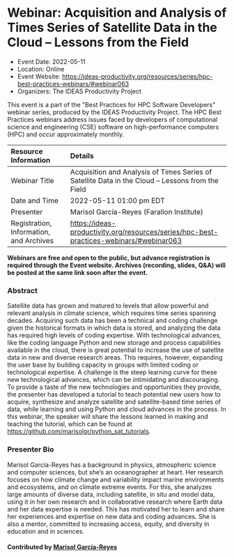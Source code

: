 # Webinar: Acquisition and Analysis of Times Series of Satellite Data in the Cloud – Lessons from the Field

- Event Date: 2022-05-11
- Location: Online
- Event Website: https://ideas-productivity.org/resources/series/hpc-best-practices-webinars/#webinar063
- Organizers: The IDEAS Productivity Project
			   
This event is a part of the "Best Practices for HPC Software
Developers" webinar series, produced by the IDEAS Productivity
Project. The HPC Best Practices webinars address issues faced by
developers of computational science and engineering (CSE) software on
high-performance computers (HPC) and occur approximately monthly.

Resource Information | Details
:--- | :---			   
Webinar Title | Acquisition and Analysis of Times Series of Satellite Data in the Cloud – Lessons from the Field
Date and Time | 2022-05-11 01:00 pm EDT
Presenter | Marisol García-Reyes (Farallon Institute)
Registration, Information, and Archives | 	<https://ideas-productivity.org/resources/series/hpc-best-practices-webinars/#webinar063>	   

**Webinars are free and open to the public, but advance registration is required through the Event website. Archives (recording, slides, Q&A) will be posted at the same link soon after the event.**

### Abstract
<p>Satellite data has grown and matured to levels that allow powerful and relevant analysis in climate science, which requires time series spanning decades. Acquiring such data has been a technical and coding challenge given the historical formats in which data is stored, and analyzing the data has required high levels of coding expertise. With technological advances, like the coding language Python and new storage and process capabilities available in the cloud, there is great potential to increase the use of satellite data in new and diverse research areas. This requires, however, expanding the user base by building capacity in groups with limited coding or technological expertise. A challenge is the steep learning curve for these new technological advances, which can be intimidating and discouraging. To provide a taste of the new technologies and opportunities they provide, the presenter has developed a tutorial to teach potential new users how to acquire, synthesize and analyze satellite and satellite-based time series of data, while learning and using Python and cloud advances in the process. In this webinar, the speaker will share the lessons learned in making and teaching the tutorial, which can be found at <a href="https://github.com/marisolgr/python_sat_tutorials">https://github.com/marisolgr/python_sat_tutorials</a>.</p>



### Presenter Bio
<p>Marisol García-Reyes has a background in physics, atmospheric science and computer sciences, but she’s an oceanographer at heart. Her research focuses on how climate change and variability impact marine environments and ecosystems, and on climate extreme events. For this, she analyzes large amounts of diverse data, including satellite, in situ and model data, using it in her own research and in collaborative research where Earth data and her data expertise is needed. This has motivated her to learn and share her experiences and expertise on new data and coding advances. She is also a mentor, committed to increasing access, equity, and diversity in education and in sciences.</p>

    

#### Contributed by [Marisol García-Reyes](https://github.com/marisolgr "Marisol García-Reyes GitHub profile")

<!---
Publish: yes
Categories: skills
Topics: online learning, cloud computing
Level: 2
Prerequisites: default
Aggregate: none
--->
